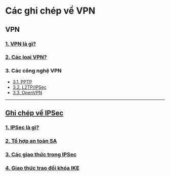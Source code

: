 # Các ghi chép về VPN

## VPN
### [1. VPN là gì?](./docs/01-tong-quan-VPN.md)

### [2. Các loại VPN?](./docs/02-phan-loai-VPN.md)

### 3. Các công nghệ VPN
- [3.1. PPTP](./docs/03-01-PPTP.md)
- [3.2. L2TP/IPSec](./docs/03-02-L2TP-IPSec.md)
- [3.3. OpenVPN](./docs/03-03-OpenVPN.md)

------------------
## [Ghi chép về IPSec](./IPSec/README.md)

### [1. IPSec là gì?](./IPSec/01-IPSec.md)

### [2. Tổ hợp an toàn SA](./IPSec/02-SA.md)

### [3. Các giao thức trong IPSec](./IPSec/03-giao-thuc-trong-IPSec.md)

### [4. Giao thức trao đổi khóa IKE](./IPSec/04-giao-thuc-IKE.md)